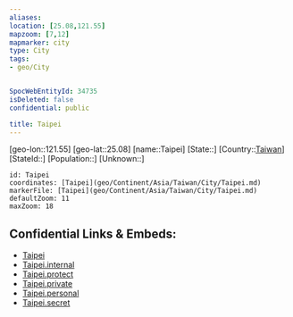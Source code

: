 ```yaml
---
aliases: 
location: [25.08,121.55]
mapzoom: [7,12] 
mapmarker: city 
type: City
tags:
- geo/City


SpocWebEntityId: 34735
isDeleted: false
confidential: public

title: Taipei
---
```

[geo-lon::121.55]
[geo-lat::25.08]
[name::Taipei]
[State::]
[Country::[Taiwan](geo/Continent/Asia/Taiwan.md)]
[StateId::]
[Population::]
[Unknown::]


```leaflet
id: Taipei
coordinates: [Taipei](geo/Continent/Asia/Taiwan/City/Taipei.md)
markerFile: [Taipei](geo/Continent/Asia/Taiwan/City/Taipei.md)
defaultZoom: 11 
maxZoom: 18
```


## Confidential Links & Embeds: 
- [Taipei](../../../../../../_public/geo/Continent/Asia/Taiwan/City/Taipei.md) 
- [Taipei.internal](../../../../../../_internal/geo/Continent/Asia/Taiwan/City/Taipei.internal.md) 
- [Taipei.protect](../../../../../../_protect/geo/Continent/Asia/Taiwan/City/Taipei.protect.md) 
- [Taipei.private](../../../../../../_private/geo/Continent/Asia/Taiwan/City/Taipei.private.md) 
- [Taipei.personal](../../../../../../_personal/geo/Continent/Asia/Taiwan/City/Taipei.personal.md) 
- [Taipei.secret](../../../../../../_secret/geo/Continent/Asia/Taiwan/City/Taipei.secret.md) 
